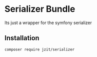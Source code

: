 # Serializer Bundle

Its just a wrapper for the symfony serializer

## Installation

```
composer require jzit/serializer
```
